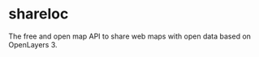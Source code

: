 shareloc
========

The free and open map API to share web maps with open data based on OpenLayers 3.
